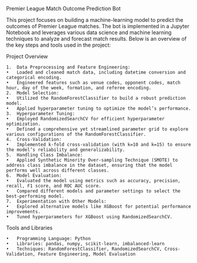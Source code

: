 Premier League Match Outcome Prediction Bot

This project focuses on building a machine-learning model to predict the outcomes of Premier League matches. The bot is implemented in a Jupyter Notebook and leverages various data science and machine learning techniques to analyze and forecast match results. Below is an overview of the key steps and tools used in the project:

Project Overview

	1.	Data Preprocessing and Feature Engineering:
	•	Loaded and cleaned match data, including datetime conversion and categorical encoding.
	•	Engineered features such as venue codes, opponent codes, match hour, day of the week, formation, and referee encoding.
	2.	Model Selection:
	•	Utilized the RandomForestClassifier to build a robust prediction model.
	•	Applied hyperparameter tuning to optimize the model’s performance.
	3.	Hyperparameter Tuning:
	•	Employed RandomizedSearchCV for efficient hyperparameter optimization.
	•	Defined a comprehensive yet streamlined parameter grid to explore various configurations of the RandomForestClassifier.
	4.	Cross-Validation:
	•	Implemented k-fold cross-validation (with k=10 and k=15) to ensure the model’s reliability and generalizability.
	5.	Handling Class Imbalance:
	•	Applied Synthetic Minority Over-sampling Technique (SMOTE) to address class imbalance in the dataset, ensuring that the model performs well across different classes.
	6.	Model Evaluation:
	•	Evaluated the model using metrics such as accuracy, precision, recall, F1 score, and ROC AUC score.
	•	Compared different models and parameter settings to select the best-performing model.
	7.	Experimentation with Other Models:
	•	Explored alternative models like XGBoost for potential performance improvements.
	•	Tuned hyperparameters for XGBoost using RandomizedSearchCV.

 Tools and Libraries

	•	Programming Language: Python
	•	Libraries: pandas, numpy, scikit-learn, imbalanced-learn
	•	Techniques: RandomForestClassifier, RandomizedSearchCV, Cross-Validation, Feature Engineering, Model Evaluation
